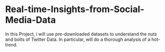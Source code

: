 # Real-time-Insights-from-Social-Media-Data
In this Project, i will use pre-downloaded datasets to understand the nuts and bolts of Twitter Data. In particular, will do a thorough analysis of a hot-trend.
